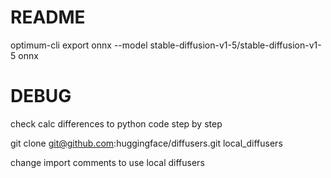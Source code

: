 # README

optimum-cli export onnx --model stable-diffusion-v1-5/stable-diffusion-v1-5 onnx

# DEBUG

check calc differences to python code step by step

git clone git@github.com:huggingface/diffusers.git local_diffusers

change import comments to use local diffusers
